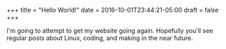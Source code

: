 +++
title = "Hello World!"
date = 2016-10-01T23:44:21-05:00
draft = false
+++

I'm going to attempt to get my website going again. Hopefully
you'll see regular posts about Linux, coding, and making in the
near future.
